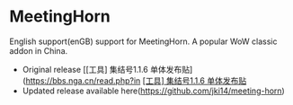 # MeetingHorn
English support(enGB) support for MeetingHorn. A popular WoW classic addon in China.
  * Original release [[工具] 集结号1.1.6 单体发布贴](https://bbs.nga.cn/read.php?in [[工具] 集结号1.1.6 单体发布贴](https:tid=19920106)
  * Updated release available here(https://github.com/jki14/meeting-horn)
